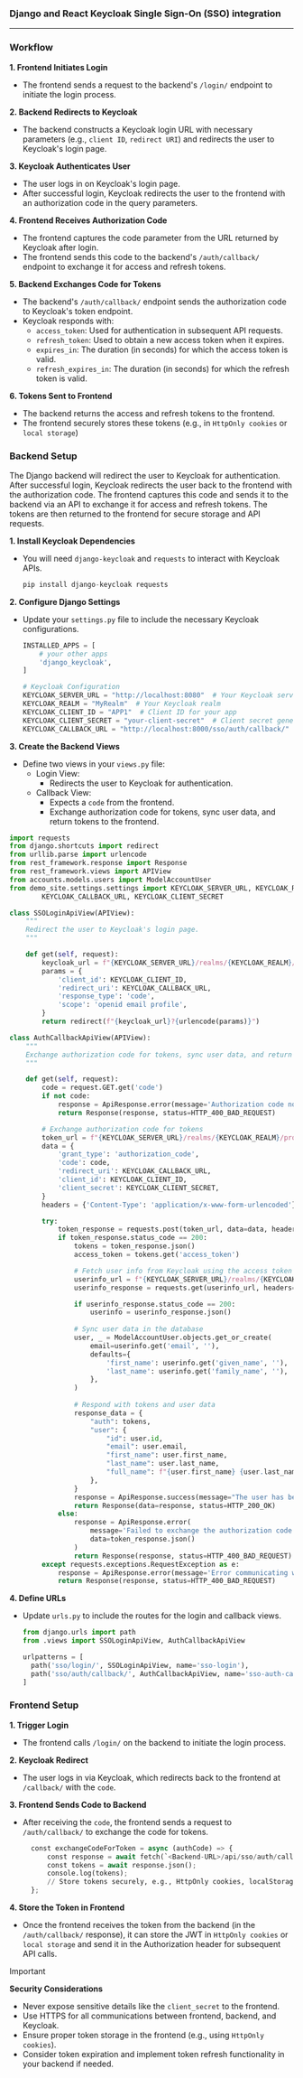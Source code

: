 ### **Django and React Keycloak Single Sign-On (SSO) integration**
---

### **Workflow**

**1. Frontend Initiates Login**
- The frontend sends a request to the backend's `/login/` endpoint to initiate the login process.

**2. Backend Redirects to Keycloak**
- The backend constructs a Keycloak login URL with necessary parameters (e.g., `client ID`, `redirect URI`) and redirects the user to Keycloak's login page.

**3. Keycloak Authenticates User**
- The user logs in on Keycloak's login page.
- After successful login, Keycloak redirects the user to the frontend with an authorization code in the query parameters.

**4. Frontend Receives Authorization Code**
- The frontend captures the code parameter from the URL returned by Keycloak after login.
- The frontend sends this code to the backend's `/auth/callback/` endpoint to exchange it for access and refresh tokens.

**5. Backend Exchanges Code for Tokens**
- The backend's `/auth/callback/` endpoint sends the authorization code to Keycloak's token endpoint.
- Keycloak responds with:
  - `access_token`: Used for authentication in subsequent API requests.
  - `refresh_token`: Used to obtain a new access token when it expires.
  - `expires_in`: The duration (in seconds) for which the access token is valid.
  - `refresh_expires_in`: The duration (in seconds) for which the refresh token is valid.

**6. Tokens Sent to Frontend**
- The backend returns the access and refresh tokens to the frontend.
- The frontend securely stores these tokens (e.g., in `HttpOnly cookies` or `local storage`)

### **Backend Setup**

The Django backend will redirect the user to Keycloak for authentication. After successful login, Keycloak redirects the user back to the frontend with the authorization code. The frontend captures this code and sends it to the backend via an API to exchange it for access and refresh tokens. The tokens are then returned to the frontend for secure storage and API requests.

**1. Install Keycloak Dependencies**
- You will need `django-keycloak` and `requests` to interact with Keycloak APIs.

  ```python
  pip install django-keycloak requests
  ```

**2. Configure Django Settings**
- Update your `settings.py` file to include the necessary Keycloak configurations.
  
  ```python
  INSTALLED_APPS = [
      # your other apps
      'django_keycloak',
  ]

  # Keycloak Configuration
  KEYCLOAK_SERVER_URL = "http://localhost:8080"  # Your Keycloak server URL
  KEYCLOAK_REALM = "MyRealm"  # Your Keycloak realm
  KEYCLOAK_CLIENT_ID = "APP1"  # Client ID for your app
  KEYCLOAK_CLIENT_SECRET = "your-client-secret"  # Client secret generated in Keycloak
  KEYCLOAK_CALLBACK_URL = "http://localhost:8000/sso/auth/callback/"  # Callback URL for exchanging the code
  ```

**3. Create the Backend Views**
- Define two views in your `views.py` file:
  - Login View:
    - Redirects the user to Keycloak for authentication.
  - Callback View:
    - Expects a `code` from the frontend.
    - Exchange authorization code for tokens, sync user data, and return tokens to the frontend.

```python
import requests
from django.shortcuts import redirect
from urllib.parse import urlencode
from rest_framework.response import Response
from rest_framework.views import APIView
from accounts.models.users import ModelAccountUser
from demo_site.settings.settings import KEYCLOAK_SERVER_URL, KEYCLOAK_REALM, KEYCLOAK_CLIENT_ID, \
		KEYCLOAK_CALLBACK_URL, KEYCLOAK_CLIENT_SECRET

class SSOLoginApiView(APIView):
    """
    Redirect the user to Keycloak's login page.
    """

    def get(self, request):        
        keycloak_url = f"{KEYCLOAK_SERVER_URL}/realms/{KEYCLOAK_REALM}/protocol/openid-connect/auth"
        params = {
            'client_id': KEYCLOAK_CLIENT_ID,
            'redirect_uri': KEYCLOAK_CALLBACK_URL,
            'response_type': 'code',
            'scope': 'openid email profile',
        }
        return redirect(f"{keycloak_url}?{urlencode(params)}")

class AuthCallbackApiView(APIView):
    """
    Exchange authorization code for tokens, sync user data, and return tokens to the frontend.
    """

    def get(self, request):        
        code = request.GET.get('code')
        if not code:
            response = ApiResponse.error(message='Authorization code not found.')
            return Response(response, status=HTTP_400_BAD_REQUEST)

        # Exchange authorization code for tokens
        token_url = f"{KEYCLOAK_SERVER_URL}/realms/{KEYCLOAK_REALM}/protocol/openid-connect/token"
        data = {
            'grant_type': 'authorization_code',
            'code': code,
            'redirect_uri': KEYCLOAK_CALLBACK_URL,
            'client_id': KEYCLOAK_CLIENT_ID,
            'client_secret': KEYCLOAK_CLIENT_SECRET,
        }
        headers = {'Content-Type': 'application/x-www-form-urlencoded'}

        try:
            token_response = requests.post(token_url, data=data, headers=headers)
            if token_response.status_code == 200:
                tokens = token_response.json()
                access_token = tokens.get('access_token')

                # Fetch user info from Keycloak using the access token
                userinfo_url = f"{KEYCLOAK_SERVER_URL}/realms/{KEYCLOAK_REALM}/protocol/openid-connect/userinfo"
                userinfo_response = requests.get(userinfo_url, headers={'Authorization': f'Bearer {access_token}'})

                if userinfo_response.status_code == 200:
                    userinfo = userinfo_response.json()
                
                # Sync user data in the database
                user, _ = ModelAccountUser.objects.get_or_create(
                    email=userinfo.get('email', ''),
                    defaults={
                        'first_name': userinfo.get('given_name', ''),
                        'last_name': userinfo.get('family_name', ''),
                    },
                )
                
                # Respond with tokens and user data
                response_data = {
                    "auth": tokens,
                    "user": {
                        "id": user.id,
                        "email": user.email,
                        "first_name": user.first_name,
                        "last_name": user.last_name,
                        "full_name": f"{user.first_name} {user.last_name}"
                    },
                }
                response = ApiResponse.success(message="The user has been logged in successfully.", data=response_data)
                return Response(data=response, status=HTTP_200_OK)
            else:
                response = ApiResponse.error(
                    message='Failed to exchange the authorization code for tokens.',
                    data=token_response.json()
                )
                return Response(response, status=HTTP_400_BAD_REQUEST)
        except requests.exceptions.RequestException as e:
            response = ApiResponse.error(message='Error communicating with Keycloak.', data={"error": str(e)})
            return Response(response, status=HTTP_400_BAD_REQUEST)
```

**4. Define URLs**
- Update `urls.py` to include the routes for the login and callback views.

	```python
  from django.urls import path
  from .views import SSOLoginApiView, AuthCallbackApiView
  
  urlpatterns = [
      path('sso/login/', SSOLoginApiView, name='sso-login'),
      path('sso/auth/callback/', AuthCallbackApiView, name='sso-auth-callback'),
  ]
  ```

### **Frontend Setup**

**1. Trigger Login**
- The frontend calls `/login/` on the backend to initiate the login process.

**2. Keycloak Redirect**
- The user logs in via Keycloak, which redirects back to the frontend at `/callback/` with the `code`.

**3. Frontend Sends Code to Backend**
- After receiving the `code`, the frontend sends a request to `/auth/callback/` to exchange the code for tokens.
  
  ```python
	const exchangeCodeForToken = async (authCode) => {
	    const response = await fetch(`<Backend-URL>/api/sso/auth/callback/?code=${authCode}`);
	    const tokens = await response.json();
	    console.log(tokens);
	    // Store tokens securely, e.g., HttpOnly cookies, localStorage, etc.
	};
  ```

**4. Store the Token in Frontend**
- Once the frontend receives the token from the backend (in the `/auth/callback/` response), it can store the JWT in `HttpOnly cookies` or `local storage` and send it in the Authorization header for subsequent API calls.

> [!IMPORTANT]
> **Security Considerations**
> - Never expose sensitive details like the `client_secret` to the frontend.
> - Use HTTPS for all communications between frontend, backend, and Keycloak.
> - Ensure proper token storage in the frontend (e.g., using `HttpOnly cookies`).
> - Consider token expiration and implement token refresh functionality in your backend if needed.
